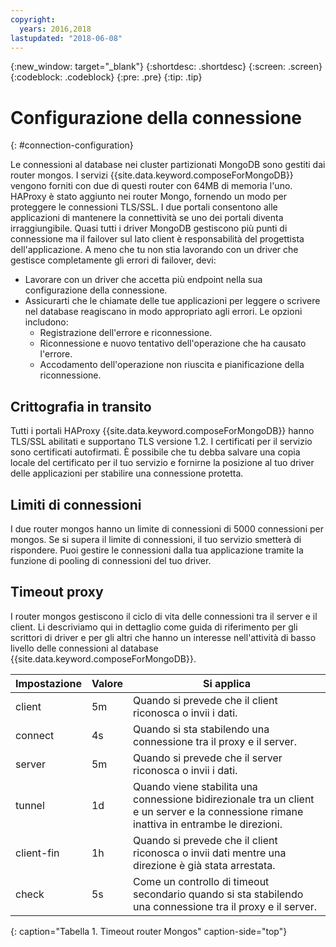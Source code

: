 ```yaml
---
copyright:
  years: 2016,2018
lastupdated: "2018-06-08"
---
```


{:new_window: target="_blank"}
{:shortdesc: .shortdesc}
{:screen: .screen}
{:codeblock: .codeblock}
{:pre: .pre}
{:tip: .tip}

# Configurazione della connessione
{: #connection-configuration}

Le connessioni al database nei cluster partizionati MongoDB sono gestiti dai router mongos. I servizi {{site.data.keyword.composeForMongoDB}} vengono forniti con due di questi router con 64MB di memoria l'uno. HAProxy è stato aggiunto nei router Mongo, fornendo un modo per proteggere le connessioni TLS/SSL. I due portali consentono alle applicazioni di mantenere la connettività se uno dei portali diventa irraggiungibile. Quasi tutti i driver MongoDB gestiscono più punti di connessione ma il failover sul lato client è responsabilità del progettista dell'applicazione. A meno che tu non stia lavorando con un driver che gestisce completamente gli errori di failover, devi:
* Lavorare con un driver che accetta più endpoint nella sua configurazione della connessione.
* Assicurarti che le chiamate delle tue applicazioni per leggere o scrivere nel database reagiscano in modo appropriato agli errori. Le opzioni includono:
  + Registrazione dell'errore e riconnessione.
  + Riconnessione e nuovo tentativo dell'operazione che ha causato l'errore.
  + Accodamento dell'operazione non riuscita e pianificazione della riconnessione.

## Crittografia in transito

Tutti i portali HAProxy {{site.data.keyword.composeForMongoDB}} hanno TLS/SSL abilitati e supportano TLS versione 1.2. I certificati per il servizio sono certificati autofirmati. È possibile che tu debba salvare una copia locale del certificato per il tuo servizio e fornirne la posizione al tuo driver delle applicazioni per stabilire una connessione protetta.

## Limiti di connessioni

I due router mongos hanno un limite di connessioni di 5000 connessioni per mongos. Se si supera il limite di connessioni, il tuo servizio smetterà di rispondere. Puoi gestire le connessioni dalla tua applicazione tramite la funzione di pooling di connessioni del tuo driver.

## Timeout proxy

I router mongos gestiscono il ciclo di vita delle connessioni tra il server e il client. Li descriviamo qui in dettaglio come guida di riferimento per gli scrittori di driver e per gli altri che hanno un interesse nell'attività di basso livello delle connessioni al database {{site.data.keyword.composeForMongoDB}}.

Impostazione | Valore | Si applica
----------|-----------|-----------
client | 5m | Quando si prevede che il client riconosca o invii i dati.
connect | 4s | Quando si sta stabilendo una connessione tra il proxy e il server.
server | 5m | Quando si prevede che il server riconosca o invii i dati.
tunnel | 1d | Quando viene stabilita una connessione bidirezionale tra un client e un server e la connessione rimane inattiva in entrambe le direzioni.
client-fin | 1h | Quando si prevede che il client riconosca o invii dati mentre una direzione è già stata arrestata.
check | 5s | Come un controllo di timeout secondario quando si sta stabilendo una connessione tra il proxy e il server.
{: caption="Tabella 1. Timeout router Mongos" caption-side="top"}
